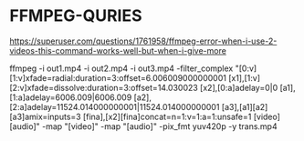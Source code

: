 # FFMPEG-QURIES

https://superuser.com/questions/1761958/ffmpeg-error-when-i-use-2-videos-this-command-works-well-but-when-i-give-more

ffmpeg  -i out1.mp4 -i out2.mp4 -i out3.mp4 -filter_complex "[0:v][1:v]xfade=radial:duration=3:offset=6.006009000000001 [x1],[1:v][2:v]xfade=dissolve:duration=3:offset=14.030023 [x2],[0:a]adelay=0|0 [a1],[1:a]adelay=6006.009|6006.009 [a2],[2:a]adelay=11524.014000000001|11524.014000000001 [a3],[a1][a2][a3]amix=inputs=3 [fina],[x2][fina]concat=n=1:v=1:a=1:unsafe=1 [video][audio]" -map "[video]" -map "[audio]"  -pix_fmt yuv420p  -y trans.mp4


